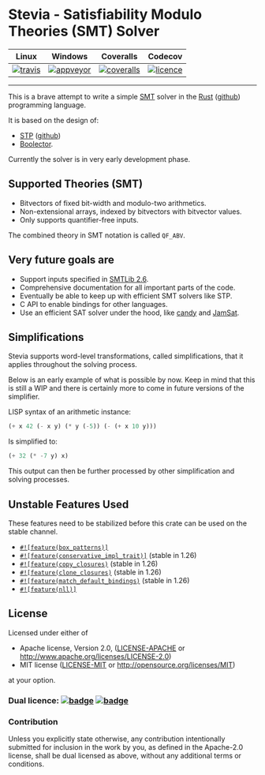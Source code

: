 # Stevia - Satisfiability Modulo Theories (SMT) Solver

|       Linux       |       Windows       |      Coveralls       |      Codecov       |
|:-----------------:|:-------------------:|:--------------------:|:------------------:|
| [![travis][0]][1] | [![appveyor][2]][3] | [![coveralls][4]][5] | [![licence][6]][7] |

---

This is a brave attempt to write a simple [SMT][smt-wiki] solver in the [Rust][rust-home] ([github][rust-repo]) programming language.

It is based on the design of:

- [STP][stp-home] ([github][stp-repo])
- [Boolector][boolector-home].

Currently the solver is in very early development phase.

## Supported Theories (SMT)

- Bitvectors of fixed bit-width and modulo-two arithmetics.
- Non-extensional arrays, indexed by bitvectors with bitvector values.
- Only supports quantifier-free inputs.

The combined theory in SMT notation is called `QF_ABV`.

## Very future goals are

- Support inputs specified in [SMTLib 2.6][smtlib-home].
- Comprehensive documentation for all important parts of the code.
- Eventually be able to keep up with efficient SMT solvers like STP.
- C API to enable bindings for other languages.
- Use an efficient SAT solver under the hood, like [candy][candy-repo] and [JamSat][jamsat-repo].

## Simplifications

Stevia supports word-level transformations, called simplifications, that it applies throughout the solving process.

Below is an early example of what is possible by now. Keep in mind that this is still a WIP and there is certainly
more to come in future versions of the simplifier.

LISP syntax of an arithmetic instance:

```lisp
(+ x 42 (- x y) (* y (-5)) (- (+ x 10 y)))
```

Is simplified to:

```lisp
(+ 32 (* -7 y) x)
```

This output can then be further processed by other simplification and solving processes.

## Unstable Features Used

These features need to be stabilized before this crate can be used on the stable channel.

- [`#![feature(box_patterns)]`][unstable-box-patterns]
- [`#![feature(conservative_impl_trait)]`][conservative-impl-trait] (stable in 1.26)
- [`#![feature(copy_closures)`][copy-closures] (stable in 1.26)
- [`#![feature(clone_closures)`][clone-closures] (stable in 1.26)
- [`#![feature(match_default_bindings)`][match-default-bindings] (stable in 1.26)
- [`#![feature(nll)]`][nll]

## License

Licensed under either of

 * Apache license, Version 2.0, ([LICENSE-APACHE](LICENSE-APACHE) or http://www.apache.org/licenses/LICENSE-2.0)
 * MIT license ([LICENSE-MIT](LICENSE-MIT) or http://opensource.org/licenses/MIT)

at your option.

### Dual licence: [![badge][license-mit-badge]](LICENSE-MIT) [![badge][license-apache-badge]](LICENSE-APACHE)

### Contribution

Unless you explicitly state otherwise, any contribution intentionally submitted
for inclusion in the work by you, as defined in the Apache-2.0 license, shall be dual licensed as above, without any
additional terms or conditions.



[0]: https://travis-ci.org/Robbepop/stevia.svg?branch=master
[1]: https://travis-ci.org/Robbepop/stevia

[2]: https://ci.appveyor.com/api/projects/status/16fc9l6rtroo4xqd?svg=true
[3]: https://ci.appveyor.com/project/Robbepop/stevia/branch/master

[4]: https://coveralls.io/repos/github/Robbepop/stevia/badge.svg?branch=master
[5]: https://coveralls.io/github/Robbepop/stevia?branch=master

[6]: https://codecov.io/gh/Robbepop/stevia/branch/master/graph/badge.svg
[7]: https://codecov.io/gh/Robbepop/stevia/branch/master

[license-mit-badge]: https://img.shields.io/badge/license-MIT-blue.svg
[license-apache-badge]: https://img.shields.io/badge/license-APACHE-orange.svg

[smt-wiki]: https://en.wikipedia.org/wiki/Satisfiability_modulo_theories
[rust-home]: https://www.rust-lang.org/
[rust-repo]: https://github.com/rust-lang/rust
[stp-home]: http://stp.github.io/
[stp-repo]: https://github.com/stp/stp
[boolector-home]: http://fmv.jku.at/boolector/
[smtlib-home]: http://smtlib.cs.uiowa.edu/index.shtml
[candy-repo]: https://github.com/Udopia/candy-kingdom
[jamsat-repo]: https://github.com/fkutzner/JamSAT

[unstable-box-patterns]: https://github.com/rust-lang/rust/issues/29641
[conservative-impl-trait]: https://github.com/rust-lang/rust/issues/34511
[nll]: https://github.com/rust-lang/rust/issues/43234
[copy-closures]: https://github.com/rust-lang/rust/issues/44490
[clone-closures]: https://github.com/rust-lang/rust/issues/44490
[match-default-bindings]: https://github.com/rust-lang/rust/issues/42640
